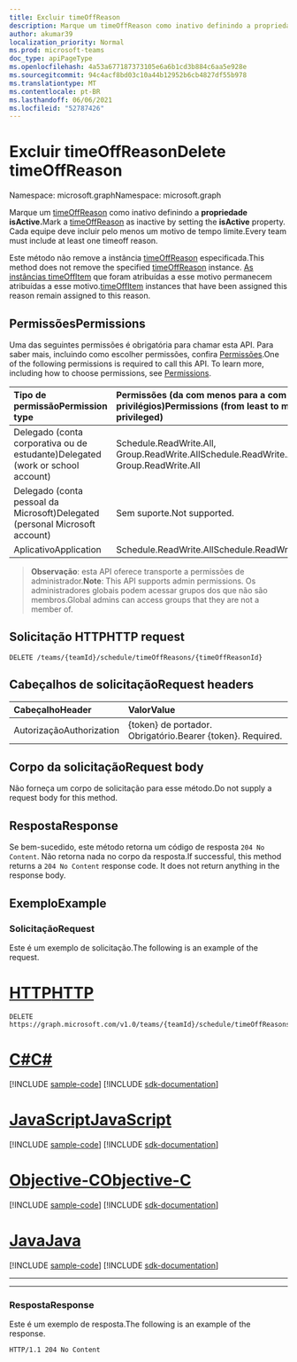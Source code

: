 ```yaml
---
title: Excluir timeOffReason
description: Marque um timeOffReason como inativo definindo a propriedade isActive.
author: akumar39
localization_priority: Normal
ms.prod: microsoft-teams
doc_type: apiPageType
ms.openlocfilehash: 4a53a677187373105e6a6b1cd3b884c6aa5e928e
ms.sourcegitcommit: 94c4acf8bd03c10a44b12952b6cb4827df55b978
ms.translationtype: MT
ms.contentlocale: pt-BR
ms.lasthandoff: 06/06/2021
ms.locfileid: "52787426"
---
```

# <a name="delete-timeoffreason"></a><span data-ttu-id="ffe2a-103">Excluir timeOffReason</span><span class="sxs-lookup"><span data-stu-id="ffe2a-103">Delete timeOffReason</span></span>

<span data-ttu-id="ffe2a-104">Namespace: microsoft.graph</span><span class="sxs-lookup"><span data-stu-id="ffe2a-104">Namespace: microsoft.graph</span></span>

<span data-ttu-id="ffe2a-105">Marque um [timeOffReason](../resources/timeoffreason.md) como inativo definindo a **propriedade isActive.**</span><span class="sxs-lookup"><span data-stu-id="ffe2a-105">Mark a [timeOffReason](../resources/timeoffreason.md) as inactive by setting the **isActive** property.</span></span> <span data-ttu-id="ffe2a-106">Cada equipe deve incluir pelo menos um motivo de tempo limite.</span><span class="sxs-lookup"><span data-stu-id="ffe2a-106">Every team must include at least one timeoff reason.</span></span>

<span data-ttu-id="ffe2a-107">Este método não remove a instância [timeOffReason](../resources/timeoffreason.md) especificada.</span><span class="sxs-lookup"><span data-stu-id="ffe2a-107">This method does not remove the specified [timeOffReason](../resources/timeoffreason.md) instance.</span></span> <span data-ttu-id="ffe2a-108">[As instâncias timeOffItem](../resources/timeoffitem.md) que foram atribuídas a esse motivo permanecem atribuídas a esse motivo.</span><span class="sxs-lookup"><span data-stu-id="ffe2a-108">[timeOffItem](../resources/timeoffitem.md) instances that have been assigned this reason remain assigned to this reason.</span></span>

## <a name="permissions"></a><span data-ttu-id="ffe2a-109">Permissões</span><span class="sxs-lookup"><span data-stu-id="ffe2a-109">Permissions</span></span>

<span data-ttu-id="ffe2a-p103">Uma das seguintes permissões é obrigatória para chamar esta API. Para saber mais, incluindo como escolher permissões, confira [Permissões](/graph/permissions-reference).</span><span class="sxs-lookup"><span data-stu-id="ffe2a-p103">One of the following permissions is required to call this API. To learn more, including how to choose permissions, see [Permissions](/graph/permissions-reference).</span></span>

|<span data-ttu-id="ffe2a-112">Tipo de permissão</span><span class="sxs-lookup"><span data-stu-id="ffe2a-112">Permission type</span></span>      | <span data-ttu-id="ffe2a-113">Permissões (da com menos para a com mais privilégios)</span><span class="sxs-lookup"><span data-stu-id="ffe2a-113">Permissions (from least to most privileged)</span></span>              |
|:--------------------|:---------------------------------------------------------|
|<span data-ttu-id="ffe2a-114">Delegado (conta corporativa ou de estudante)</span><span class="sxs-lookup"><span data-stu-id="ffe2a-114">Delegated (work or school account)</span></span> | <span data-ttu-id="ffe2a-115">Schedule.ReadWrite.All, Group.ReadWrite.All</span><span class="sxs-lookup"><span data-stu-id="ffe2a-115">Schedule.ReadWrite.All, Group.ReadWrite.All</span></span>    |
|<span data-ttu-id="ffe2a-116">Delegado (conta pessoal da Microsoft)</span><span class="sxs-lookup"><span data-stu-id="ffe2a-116">Delegated (personal Microsoft account)</span></span> | <span data-ttu-id="ffe2a-117">Sem suporte.</span><span class="sxs-lookup"><span data-stu-id="ffe2a-117">Not supported.</span></span>    |
|<span data-ttu-id="ffe2a-118">Aplicativo</span><span class="sxs-lookup"><span data-stu-id="ffe2a-118">Application</span></span> | <span data-ttu-id="ffe2a-119">Schedule.ReadWrite.All</span><span class="sxs-lookup"><span data-stu-id="ffe2a-119">Schedule.ReadWrite.All</span></span> |

> <span data-ttu-id="ffe2a-120">**Observação**: esta API oferece transporte a permissões de administrador.</span><span class="sxs-lookup"><span data-stu-id="ffe2a-120">**Note**: This API supports admin permissions.</span></span> <span data-ttu-id="ffe2a-121">Os administradores globais podem acessar grupos dos que não são membros.</span><span class="sxs-lookup"><span data-stu-id="ffe2a-121">Global admins can access groups that they are not a member of.</span></span>

## <a name="http-request"></a><span data-ttu-id="ffe2a-122">Solicitação HTTP</span><span class="sxs-lookup"><span data-stu-id="ffe2a-122">HTTP request</span></span>

<!-- { "blockType": "ignored" } -->

```http
DELETE /teams/{teamId}/schedule/timeOffReasons/{timeOffReasonId}
```

## <a name="request-headers"></a><span data-ttu-id="ffe2a-123">Cabeçalhos de solicitação</span><span class="sxs-lookup"><span data-stu-id="ffe2a-123">Request headers</span></span>

| <span data-ttu-id="ffe2a-124">Cabeçalho</span><span class="sxs-lookup"><span data-stu-id="ffe2a-124">Header</span></span>       | <span data-ttu-id="ffe2a-125">Valor</span><span class="sxs-lookup"><span data-stu-id="ffe2a-125">Value</span></span> |
|:---------------|:--------|
| <span data-ttu-id="ffe2a-126">Autorização</span><span class="sxs-lookup"><span data-stu-id="ffe2a-126">Authorization</span></span>  | <span data-ttu-id="ffe2a-p105">{token} de portador. Obrigatório.</span><span class="sxs-lookup"><span data-stu-id="ffe2a-p105">Bearer {token}. Required.</span></span>  |

## <a name="request-body"></a><span data-ttu-id="ffe2a-129">Corpo da solicitação</span><span class="sxs-lookup"><span data-stu-id="ffe2a-129">Request body</span></span>
<span data-ttu-id="ffe2a-130">Não forneça um corpo de solicitação para esse método.</span><span class="sxs-lookup"><span data-stu-id="ffe2a-130">Do not supply a request body for this method.</span></span>

## <a name="response"></a><span data-ttu-id="ffe2a-131">Resposta</span><span class="sxs-lookup"><span data-stu-id="ffe2a-131">Response</span></span>

<span data-ttu-id="ffe2a-p106">Se bem-sucedido, este método retorna um código de resposta `204 No Content`. Não retorna nada no corpo da resposta.</span><span class="sxs-lookup"><span data-stu-id="ffe2a-p106">If successful, this method returns a `204 No Content` response code. It does not return anything in the response body.</span></span>

## <a name="example"></a><span data-ttu-id="ffe2a-134">Exemplo</span><span class="sxs-lookup"><span data-stu-id="ffe2a-134">Example</span></span>

### <a name="request"></a><span data-ttu-id="ffe2a-135">Solicitação</span><span class="sxs-lookup"><span data-stu-id="ffe2a-135">Request</span></span>

<span data-ttu-id="ffe2a-136">Este é um exemplo de solicitação.</span><span class="sxs-lookup"><span data-stu-id="ffe2a-136">The following is an example of the request.</span></span>


# <a name="http"></a>[<span data-ttu-id="ffe2a-137">HTTP</span><span class="sxs-lookup"><span data-stu-id="ffe2a-137">HTTP</span></span>](#tab/http)
<!-- {
  "blockType": "request",
  "name": "timeoffreason-delete"
}-->
```http
DELETE https://graph.microsoft.com/v1.0/teams/{teamId}/schedule/timeOffReasons/{timeOffReasonId}
```
# <a name="c"></a>[<span data-ttu-id="ffe2a-138">C#</span><span class="sxs-lookup"><span data-stu-id="ffe2a-138">C#</span></span>](#tab/csharp)
[!INCLUDE [sample-code](../includes/snippets/csharp/timeoffreason-delete-csharp-snippets.md)]
[!INCLUDE [sdk-documentation](../includes/snippets/snippets-sdk-documentation-link.md)]

# <a name="javascript"></a>[<span data-ttu-id="ffe2a-139">JavaScript</span><span class="sxs-lookup"><span data-stu-id="ffe2a-139">JavaScript</span></span>](#tab/javascript)
[!INCLUDE [sample-code](../includes/snippets/javascript/timeoffreason-delete-javascript-snippets.md)]
[!INCLUDE [sdk-documentation](../includes/snippets/snippets-sdk-documentation-link.md)]

# <a name="objective-c"></a>[<span data-ttu-id="ffe2a-140">Objective-C</span><span class="sxs-lookup"><span data-stu-id="ffe2a-140">Objective-C</span></span>](#tab/objc)
[!INCLUDE [sample-code](../includes/snippets/objc/timeoffreason-delete-objc-snippets.md)]
[!INCLUDE [sdk-documentation](../includes/snippets/snippets-sdk-documentation-link.md)]

# <a name="java"></a>[<span data-ttu-id="ffe2a-141">Java</span><span class="sxs-lookup"><span data-stu-id="ffe2a-141">Java</span></span>](#tab/java)
[!INCLUDE [sample-code](../includes/snippets/java/timeoffreason-delete-java-snippets.md)]
[!INCLUDE [sdk-documentation](../includes/snippets/snippets-sdk-documentation-link.md)]

---

---


### <a name="response"></a><span data-ttu-id="ffe2a-142">Resposta</span><span class="sxs-lookup"><span data-stu-id="ffe2a-142">Response</span></span>

<span data-ttu-id="ffe2a-143">Este é um exemplo de resposta.</span><span class="sxs-lookup"><span data-stu-id="ffe2a-143">The following is an example of the response.</span></span> 

<!-- {
  "blockType": "response",
  "truncated": true
} -->

```http
HTTP/1.1 204 No Content
```

<!-- uuid: 8fcb5dbc-d5aa-4681-8e31-b001d5168d79
2015-10-25 14:57:30 UTC -->
<!--
{
  "type": "#page.annotation",
  "description": "Marks a timeOffReason as inactive",
  "keywords": "",
  "section": "documentation",
  "tocPath": "",
  "suppressions": [
  ]
}
-->

